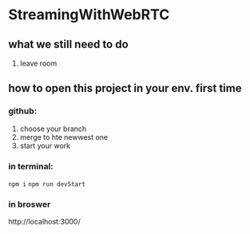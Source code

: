 # StreamingWithWebRTC
 
 ## what we still need to do
 1. leave room
## how to open this project in your env. first time
 ### github: 
1. choose your branch
2. merge to hte newwest one
3. start your work
### in terminal:
 `npm i`
 `npm run devStart`
 
### in broswer
http://localhost:3000/
